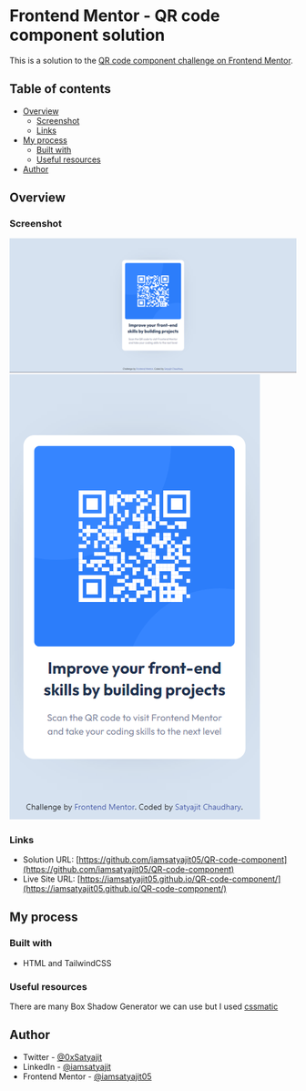 # Frontend Mentor - QR code component solution

This is a solution to the [QR code component challenge on Frontend Mentor](https://www.frontendmentor.io/challenges/qr-code-component-iux_sIO_H).

## Table of contents

- [Overview](#overview)
  - [Screenshot](#screenshot)
  - [Links](#links)
- [My process](#my-process)
  - [Built with](#built-with)
  - [Useful resources](#useful-resources)
- [Author](#author)

## Overview

### Screenshot

![](./output/desktop.png)
![](./output/mobile.png)

### Links

- Solution URL: [https://github.com/iamsatyajit05/QR-code-component](https://github.com/iamsatyajit05/QR-code-component)
- Live Site URL: [https://iamsatyajit05.github.io/QR-code-component/](https://iamsatyajit05.github.io/QR-code-component/)

## My process

### Built with

- HTML and TailwindCSS

### Useful resources

There are many Box Shadow Generator we can use but I used [cssmatic](https://www.cssmatic.com/box-shadow)

## Author

- Twitter - [@0xSatyajit](https://www.twitter.com/0xSatyajit)
- LinkedIn - [@iamsatyajit](https://www.linkedin.com/in/iamsatyajit)
- Frontend Mentor - [@iamsatyajit05](https://www.frontendmentor.io/profile/iamsatyajit05)